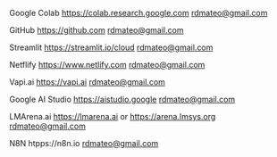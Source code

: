 Google Colab
https://colab.research.google.com
rdmateo@gmail.com

GitHub
https://github.com
rdmateo@gmail.com

Streamlit
https://streamlit.io/cloud
rdmateo@gmail.com

Netflify
https://www.netlify.com
rdmateo@gmail.com

Vapi.ai
https://vapi.ai
rdmateo@gmail.com

Google AI Studio
https://aistudio.google
rdmateo@gmail.com

LMArena.ai
https://lmarena.ai or https://arena.lmsys.org
rdmateo@gmail.com

N8N
htpps://n8n.io
rdmateo@gmail.com
